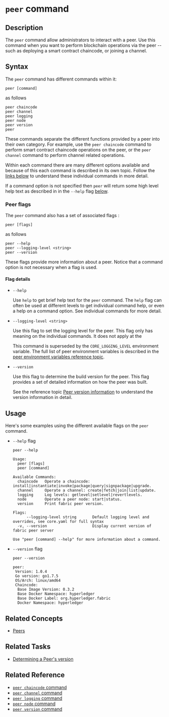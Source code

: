 # <a name="PeerCommand"></a>`peer` command

## Description

The `peer` command allow administrators to interact with a peer. Use this command when you want to perform blockchain operations via the peer -- such as deploying a smart contract chaincode, or joining a channel.

## Syntax

The `peer` command has different commands within it:

```
peer [command]
```
as follows
```
peer chaincode
peer channel     
peer logging     
peer node        
peer version     
peer
```

These commands separate the different functions provided by a peer into their own category. For example, use the `peer chaincode` command to perform smart contract chaincode operations on the peer, or the `peer channel` command to perform channel related operations.

Within each command there are many different options available and because of this each command is described in its own topic. Follow the [links below](#reference) to understand these individual commands in more detail.

If a command option is not specified then `peer` will return some high level help text as described in in the `--help` flag [below](#help).

### Peer flags

The `peer` command also has a set of associated flags :

```
peer [flags]
```
as follows
```
peer --help
peer --logging-level <string>     
peer --version   
```

These flags provide more information about a peer. Notice that a command option is not necessary when a flag is used.

#### <a name=help> </a> Flag details

+ `--help`

  Use `help` to get brief help text for the `peer` command. The `help` flag can often be used at different levels to get individual command help, or even a help on a command option. See individual commands for more detail.

* `--logging-level <string>`

  Use this flag to set the logging level for the peer.  This flag only has meaning on the individual commands. It does not apply at the

  This command is superseded by the `CORE_LOGGING_LEVEL` environment variable.  The full list of peer environment variables is described in the [peer environment variables reference topic](../Advanced/Peer/PeerEnvironmentVariables.md).

* `--version`

  Use this flag to determine the build version for the peer.  This flag provides a set of detailed information on how the peer was built.

  See the reference topic [Peer version information](../Advanced/Peer/VersionInfo.md) to understand the version information in detail.

## Usage

Here's some examples using the different available flags on the `peer` command.

* `--help` flag

  ```
  peer --help

  Usage:
    peer [flags]
    peer [command]

  Available Commands:
    chaincode   Operate a chaincode: install|instantiate|invoke|package|query|signpackage|upgrade.
    channel     Operate a channel: create|fetch|join|list|update.
    logging     Log levels: getlevel|setlevel|revertlevels.
    node        Operate a peer node: start|status.
    version     Print fabric peer version.

  Flags:
        --logging-level string       Default logging level and overrides, see core.yaml for full syntax
    -v, --version                    Display current version of fabric peer server

  Use "peer [command] --help" for more information about a command.
  ```  

* `--version` flag

  ```
  peer --version

  peer:
   Version: 1.0.4
   Go version: go1.7.5
   OS/Arch: linux/amd64
   Chaincode:
    Base Image Version: 0.3.2
    Base Docker Namespace: hyperledger
    Base Docker Label: org.hyperledger.fabric
    Docker Namespace: hyperledger
  ```

## Related Concepts
+ [Peers](../../KeyConcepts/Peers/Peers.md)

## Related Tasks

+ [Determining a Peer's version](../../AdminTasks/Peer/PeerVersion.md)

## <a name=reference></a> Related Reference

+ [`peer chaincode` command](./PeerChaincodeCommand.md)
+ [`peer channel` command](./PeerChannelCommand.md)
+ [`peer logging` command](./PeerLoggingCommand.md)
+ [`peer node` command](./PeerNodeCommand.md)
+ [`peer version` command](./PeerVersionCommand.md)
